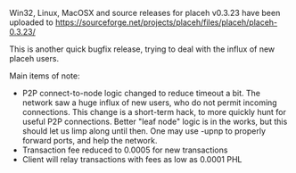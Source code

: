 Win32, Linux, MacOSX and source releases for placeh v0.3.23 have been uploaded to
https://sourceforge.net/projects/placeh/files/placeh/placeh-0.3.23/

This is another quick bugfix release, trying to deal with the influx of new placeh users.

Main items of note:

* P2P connect-to-node logic changed to reduce timeout a bit.  The network saw a huge influx of new users, who do not permit incoming connections.  This change is a short-term hack, to more quickly hunt for useful P2P connections.  Better "leaf node" logic is in the works, but this should let us limp along until then.  One may use -upnp to properly forward ports, and help the network.
* Transaction fee reduced to 0.0005 for new transactions
* Client will relay transactions with fees as low as 0.0001 PHL
